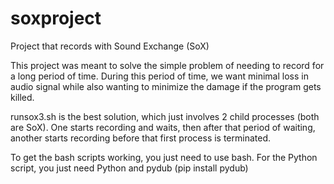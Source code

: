 # soxproject
Project that records with Sound Exchange (SoX)

This project was meant to solve the simple problem of needing to record for a long period of time. During this period of time, we want minimal loss in audio signal while also wanting to minimize the damage if the program gets killed.

runsox3.sh is the best solution, which just involves 2 child processes (both are SoX). One starts recording and waits, then after that period of waiting, another starts recording before that first process is terminated.

To get the bash scripts working, you just need to use bash. For the Python script, you just need Python and pydub (pip install pydub)
